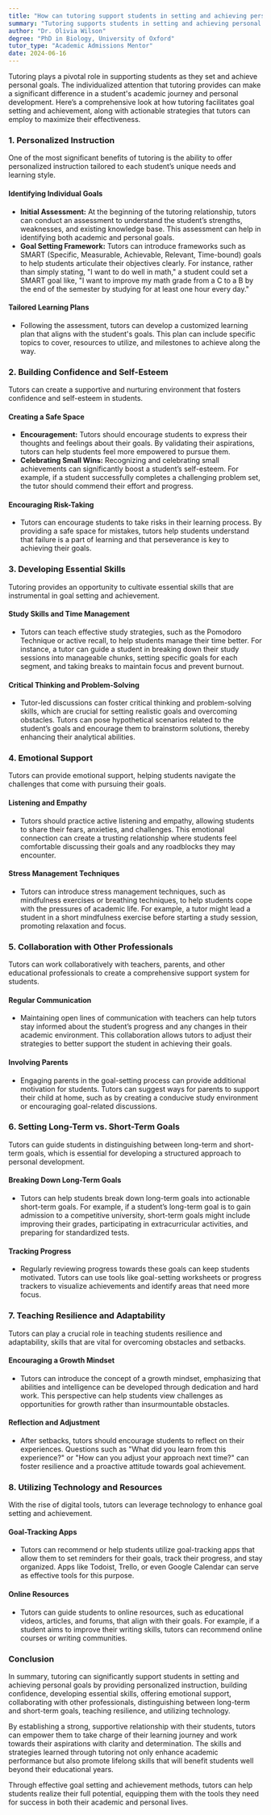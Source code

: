 ```yaml
---
title: "How can tutoring support students in setting and achieving personal goals?"
summary: "Tutoring supports students in setting and achieving personal goals through personalized instruction and tailored strategies for effective learning."
author: "Dr. Olivia Wilson"
degree: "PhD in Biology, University of Oxford"
tutor_type: "Academic Admissions Mentor"
date: 2024-06-16
---
```


Tutoring plays a pivotal role in supporting students as they set and achieve personal goals. The individualized attention that tutoring provides can make a significant difference in a student's academic journey and personal development. Here’s a comprehensive look at how tutoring facilitates goal setting and achievement, along with actionable strategies that tutors can employ to maximize their effectiveness.

### **1. Personalized Instruction**

One of the most significant benefits of tutoring is the ability to offer personalized instruction tailored to each student’s unique needs and learning style. 

#### **Identifying Individual Goals**
- **Initial Assessment:** At the beginning of the tutoring relationship, tutors can conduct an assessment to understand the student’s strengths, weaknesses, and existing knowledge base. This assessment can help in identifying both academic and personal goals.
- **Goal Setting Framework:** Tutors can introduce frameworks such as SMART (Specific, Measurable, Achievable, Relevant, Time-bound) goals to help students articulate their objectives clearly. For instance, rather than simply stating, "I want to do well in math," a student could set a SMART goal like, "I want to improve my math grade from a C to a B by the end of the semester by studying for at least one hour every day."

#### **Tailored Learning Plans**
- Following the assessment, tutors can develop a customized learning plan that aligns with the student's goals. This plan can include specific topics to cover, resources to utilize, and milestones to achieve along the way.

### **2. Building Confidence and Self-Esteem**

Tutors can create a supportive and nurturing environment that fosters confidence and self-esteem in students. 

#### **Creating a Safe Space**
- **Encouragement:** Tutors should encourage students to express their thoughts and feelings about their goals. By validating their aspirations, tutors can help students feel more empowered to pursue them.
- **Celebrating Small Wins:** Recognizing and celebrating small achievements can significantly boost a student’s self-esteem. For example, if a student successfully completes a challenging problem set, the tutor should commend their effort and progress.

#### **Encouraging Risk-Taking**
- Tutors can encourage students to take risks in their learning process. By providing a safe space for mistakes, tutors help students understand that failure is a part of learning and that perseverance is key to achieving their goals.

### **3. Developing Essential Skills**

Tutoring provides an opportunity to cultivate essential skills that are instrumental in goal setting and achievement.

#### **Study Skills and Time Management**
- Tutors can teach effective study strategies, such as the Pomodoro Technique or active recall, to help students manage their time better. For instance, a tutor can guide a student in breaking down their study sessions into manageable chunks, setting specific goals for each segment, and taking breaks to maintain focus and prevent burnout.

#### **Critical Thinking and Problem-Solving**
- Tutor-led discussions can foster critical thinking and problem-solving skills, which are crucial for setting realistic goals and overcoming obstacles. Tutors can pose hypothetical scenarios related to the student’s goals and encourage them to brainstorm solutions, thereby enhancing their analytical abilities.

### **4. Emotional Support**

Tutors can provide emotional support, helping students navigate the challenges that come with pursuing their goals.

#### **Listening and Empathy**
- Tutors should practice active listening and empathy, allowing students to share their fears, anxieties, and challenges. This emotional connection can create a trusting relationship where students feel comfortable discussing their goals and any roadblocks they may encounter.

#### **Stress Management Techniques**
- Tutors can introduce stress management techniques, such as mindfulness exercises or breathing techniques, to help students cope with the pressures of academic life. For example, a tutor might lead a student in a short mindfulness exercise before starting a study session, promoting relaxation and focus.

### **5. Collaboration with Other Professionals**

Tutors can work collaboratively with teachers, parents, and other educational professionals to create a comprehensive support system for students.

#### **Regular Communication**
- Maintaining open lines of communication with teachers can help tutors stay informed about the student’s progress and any changes in their academic environment. This collaboration allows tutors to adjust their strategies to better support the student in achieving their goals.

#### **Involving Parents**
- Engaging parents in the goal-setting process can provide additional motivation for students. Tutors can suggest ways for parents to support their child at home, such as by creating a conducive study environment or encouraging goal-related discussions.

### **6. Setting Long-Term vs. Short-Term Goals**

Tutors can guide students in distinguishing between long-term and short-term goals, which is essential for developing a structured approach to personal development.

#### **Breaking Down Long-Term Goals**
- Tutors can help students break down long-term goals into actionable short-term goals. For example, if a student’s long-term goal is to gain admission to a competitive university, short-term goals might include improving their grades, participating in extracurricular activities, and preparing for standardized tests.

#### **Tracking Progress**
- Regularly reviewing progress towards these goals can keep students motivated. Tutors can use tools like goal-setting worksheets or progress trackers to visualize achievements and identify areas that need more focus.

### **7. Teaching Resilience and Adaptability**

Tutors can play a crucial role in teaching students resilience and adaptability, skills that are vital for overcoming obstacles and setbacks.

#### **Encouraging a Growth Mindset**
- Tutors can introduce the concept of a growth mindset, emphasizing that abilities and intelligence can be developed through dedication and hard work. This perspective can help students view challenges as opportunities for growth rather than insurmountable obstacles.

#### **Reflection and Adjustment**
- After setbacks, tutors should encourage students to reflect on their experiences. Questions such as "What did you learn from this experience?" or "How can you adjust your approach next time?" can foster resilience and a proactive attitude towards goal achievement.

### **8. Utilizing Technology and Resources**

With the rise of digital tools, tutors can leverage technology to enhance goal setting and achievement.

#### **Goal-Tracking Apps**
- Tutors can recommend or help students utilize goal-tracking apps that allow them to set reminders for their goals, track their progress, and stay organized. Apps like Todoist, Trello, or even Google Calendar can serve as effective tools for this purpose.

#### **Online Resources**
- Tutors can guide students to online resources, such as educational videos, articles, and forums, that align with their goals. For example, if a student aims to improve their writing skills, tutors can recommend online courses or writing communities.

### **Conclusion**

In summary, tutoring can significantly support students in setting and achieving personal goals by providing personalized instruction, building confidence, developing essential skills, offering emotional support, collaborating with other professionals, distinguishing between long-term and short-term goals, teaching resilience, and utilizing technology. 

By establishing a strong, supportive relationship with their students, tutors can empower them to take charge of their learning journey and work towards their aspirations with clarity and determination. The skills and strategies learned through tutoring not only enhance academic performance but also promote lifelong skills that will benefit students well beyond their educational years. 

Through effective goal setting and achievement methods, tutors can help students realize their full potential, equipping them with the tools they need for success in both their academic and personal lives.
    